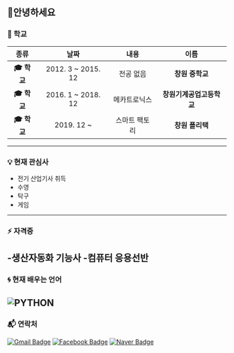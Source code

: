 :wave:안녕하세요
---

### :purple_heart: 학교

| **종류** | **날짜** | **내용** | **이름** |
|:--------:|:--------:|:--------:|:--------:|
| **:mortar_board: 학교** | 2012. 3 ~ 2015. 12 | 전공 없음 | **창원 중학교** |
| **:mortar_board: 학교** | 2016. 1 ~ 2018. 12 | 메카트로닉스 | **창원기계공업고등학교** |
| **:mortar_board: 학교** | 2019. 12 ~ | 스마트 팩토리 | **창원 폴리택** |
---

### :bulb: 현재 관심사
- 전기 산업기사 취득
- 수영
- 탁구
- 게임
---


### ⚡ 자격증 
-생산자동화 기능사
-컴퓨터 응용선반
---
### :cyclone: 현재 배우는 언어 
![PYTHON](https://img.shields.io/badge/PYTHON-%E2%98%85%E2%98%85%E2%98%85%E2%98%85%E2%98%85-0696D7?style=plastic&logo=Python&logoColor=white)
---




### :mailbox_with_mail: 연락처
[![Gmail Badge](https://img.shields.io/badge/Gmail-d14836?style=flat-square&logo=Gmail&logoColor=white&link=mailto:dongju0320@gmail.com)](mailto:dongju0320@gmail.com) [![Facebook Badge](https://img.shields.io/badge/facebook-1877f2?style=flat-square&logo=facebook&logoColor=white&link=https://)](https://www.facebook.com/)
[![Naver Badge](https://img.shields.io/badge/Naver-03C75A?style=flat-square&logo=Naver&logoColor=white&link=mailto:rlaehdwn0320@naver.com)](mailto:rlaehdwn0320@naver.com)













